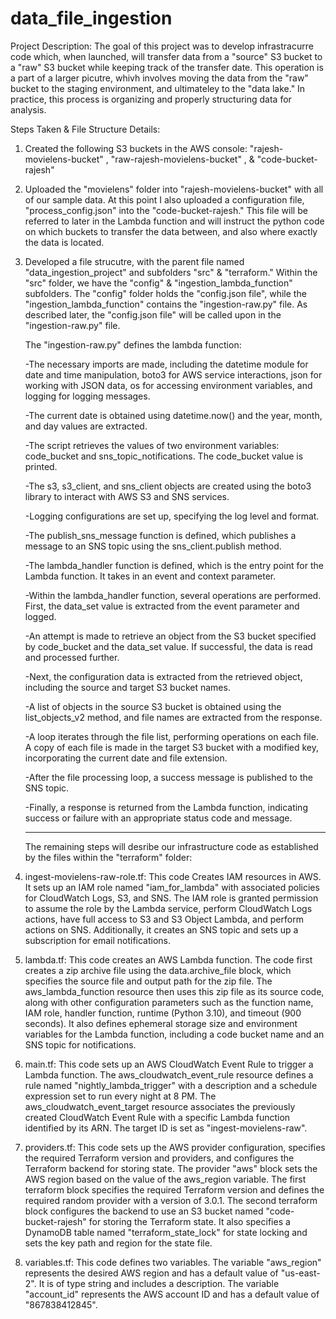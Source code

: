 # data_file_ingestion

Project Description: 
The goal of this project was to develop infrastracurre code which, when launched, will transfer data from a "source" S3 bucket to a
"raw" S3 bucket while keeping track of the transfer date. This operation is a part of a larger picutre, whivh involves moving the data from the "raw" bucket to
the staging environment, and ultimateley to the "data lake." In practice, this process is organizing and properly structuring data for analysis. 


Steps Taken & File Structure Details:

1. Created the following S3 buckets in the AWS console: "rajesh-movielens-bucket" , "raw-rajesh-movielens-bucket" , & "code-bucket-rajesh"

2. Uploaded the "movielens" folder into "rajesh-movielens-bucket" with all of our sample data. At this point I also uploaded a configuration file,
   "process_config.json" into the "code-bucket-rajesh." This file will be referred to later in the Lambda function and will instruct the python code
   on which buckets to transfer the data between, and also where exactly the data is located.
   
3. Developed a file strucutre, with the parent file named "data_ingestion_project" and subfolders "src" & "terraform." Within the "src" folder,
   we have the "config" & "ingestion_lambda_function" subfolders. The "config" folder holds the "config.json file", while the "ingestion_lambda_function"
   contains the "ingestion-raw.py" file. As described later, the "config.json file" will be called upon in the "ingestion-raw.py" file. 
   
   The "ingestion-raw.py" defines the lambda function:
   
   -The necessary imports are made, including the datetime module for date and time manipulation, boto3 for AWS service interactions, json for working with JSON data, os for accessing environment variables, and logging for logging messages.
   
   -The current date is obtained using datetime.now() and the year, month, and day values are extracted.
   
   -The script retrieves the values of two environment variables: code_bucket and sns_topic_notifications. The code_bucket value is printed.
   
   -The s3, s3_client, and sns_client objects are created using the boto3 library to interact with AWS S3 and SNS services.
   
   -Logging configurations are set up, specifying the log level and format.
   
   -The publish_sns_message function is defined, which publishes a message to an SNS topic using the sns_client.publish method.
   
   -The lambda_handler function is defined, which is the entry point for the Lambda function. It takes in an event and context parameter.
   
   -Within the lambda_handler function, several operations are performed. First, the data_set value is extracted from the event parameter and logged.
   
   -An attempt is made to retrieve an object from the S3 bucket specified by code_bucket and the data_set value. If successful, the data is read and processed further.
   
   -Next, the configuration data is extracted from the retrieved object, including the source and target S3 bucket names.
   
   -A list of objects in the source S3 bucket is obtained using the list_objects_v2 method, and file names are extracted from the response.
   
   -A loop iterates through the file list, performing operations on each file. A copy of each file is made in the target S3 bucket with a modified key, incorporating the current date and file extension.
   
   -After the file processing loop, a success message is published to the SNS topic.
   
   -Finally, a response is returned from the Lambda function, indicating success or failure with an appropriate status code and message.
   
   ----
   
   The remaining steps will desribe our infrastructure code as established by the files within the "terraform" folder:
   
 4. ingest-movielens-raw-role.tf: This code Creates IAM resources in AWS. It sets up an IAM role named "iam_for_lambda" with associated policies 
    for CloudWatch Logs, S3, and SNS. The IAM role is granted permission to assume the role by the Lambda service, perform CloudWatch Logs actions, 
    have full access to S3 and S3 Object Lambda, and perform actions on SNS. Additionally, it creates an SNS topic and sets up a subscription for 
    email notifications. 
    
 5. lambda.tf: This code creates an AWS Lambda function. The code first creates a zip archive file using the data.archive_file block, which 
    specifies the source file and output path for the zip file. The aws_lambda_function resource then uses this zip file as its source code, 
    along with other configuration parameters such as the function name, IAM role, handler function, runtime (Python 3.10), and timeout (900 
    seconds). It also defines ephemeral storage size and environment variables for the Lambda function, including a code bucket name and an SNS 
    topic for notifications.
    
 6. main.tf: This code sets up an AWS CloudWatch Event Rule to trigger a Lambda function. The aws_cloudwatch_event_rule resource defines a 
    rule named "nightly_lambda_trigger" with a description and a schedule expression set to run every night at 8 PM. 
    The aws_cloudwatch_event_target resource associates the previously created CloudWatch Event Rule with a specific Lambda function 
    identified by its ARN. The target ID is set as "ingest-movielens-raw".
  
  7. providers.tf: This code sets up the AWS provider configuration, specifies the required Terraform version and providers, and configures the Terraform 
     backend for storing state. The provider "aws" block sets the AWS region based on the value of the aws_region variable. The first terraform 
     block specifies the required Terraform version and defines the required random provider with a version of 3.0.1. The second terraform block 
     configures the backend to use an S3 bucket named "code-bucket-rajesh" for storing the Terraform state. 
     It also specifies a DynamoDB table named "terraform_state_lock" for state locking and sets the key path and region for the state file.

 8.  variables.tf: This code defines two variables. The variable "aws_region" represents the desired AWS region and has a default value of "us-east-2". 
     It is of type string and includes a description. The variable "account_id" represents the AWS account ID and has a default value of 
     "867838412845".
